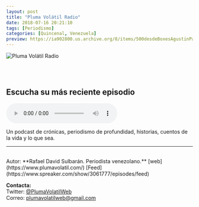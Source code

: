 ```yaml
---
layout: post
title: "Pluma Volátil Radio"
date: 2018-07-16 20:21:10
tags: [Periodismo]
categories: [Quincenal, Venezuela]
preview: https://ia902800.us.archive.org/8/items/500desdeBoxesAgustinPalmeiro/300-PlumaVolatil-RafaelDavidSulbarn.jpg
---
```


![Pluma Volátil Radio](https://ia802800.us.archive.org/8/items/500desdeBoxesAgustinPalmeiro/500-PlumaVolatil-RafaelDavidSulbarn.jpg)

<br/>
<br/>

## Escucha su más reciente episodio

<!--reproductor-feed=https://www.spreaker.com/show/3061777/episodes/feed-->
<!--reproductor-start-->
<audio id="audio" preload="auto" controls="" src="https://api.spreaker.com/download/episode/16015377/el_olvido_del_alzheimer.mp3"></audio>
<!--reproductor-end-->

Un podcast de crónicas, periodismo de profundidad, historias, cuentos de la vida y lo que sea.

_ _ _

<br>
Autor: **Rafael David Sulbarán. Periodista venezolano.**  
[web](https://www.plumavolatil.com/)  
[Feed](https://www.spreaker.com/show/3061777/episodes/feed)  



**Contacta:**  
Twitter: [@PlumaVolatilWeb](https://twitter.com/PlumaVolatilWeb)  
Correo: [plumavolatilweb@gmail.com](mailto:plumavolatilweb@gmail.com)  

